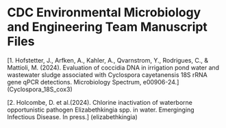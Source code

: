 # CDC Environmental Microbiology and Engineering Team Manuscript Files

[1. Hofstetter, J., Arfken, A., Kahler, A., Qvarnstrom, Y., Rodrigues, C., & Mattioli, M. (2024). Evaluation of coccidia DNA in irrigation pond water and wastewater sludge associated with Cyclospora cayetanensis 18S rRNA gene qPCR detections. Microbiology Spectrum, e00906-24.] (Cyclospora_18S_cox3)

[2. Holcombe, D. et al.(2024). Chlorine inactivation of waterborne opportunistic pathogen Elizabethkingia spp. in water. Emerginging Infectious Disease. In press.] (elizabethkingia)
